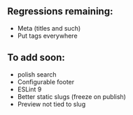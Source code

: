 ## Regressions remaining:
- Meta (titles and such)
- Put tags everywhere

## To add soon:
- polish search
- Configurable footer
- ESLint 9
- Better static slugs (freeze on publish)
- Preview not tied to slug
